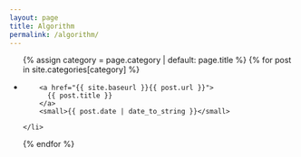 ```yaml
---
layout: page
title: Algorithm
permalink: /algorithm/
---
```


<ul class="post-list">
  
  {% assign category = page.category | default: page.title %}
  {% for post in site.categories[category] %}
    <li>
      
        <a href="{{ site.baseurl }}{{ post.url }}">
          {{ post.title }}
        </a>
        <small>{{ post.date | date_to_string }}</small>
      
    </li>
  {% endfor %}
  
</ul>
